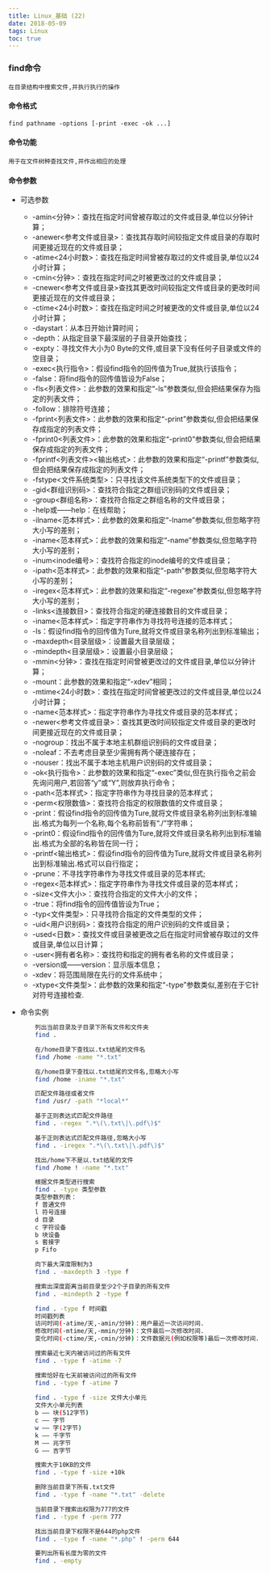 ```yaml
---
title: Linux_基础 (22)
date: 2018-05-09
tags: Linux
toc: true
---
```


### find命令
    在目录结构中搜索文件,并执行执行的操作

<!-- more -->

#### 命令格式
    find pathname -options [-print -exec -ok ...]

#### 命令功能
    用于在文件树种查找文件,并作出相应的处理 

#### 命令参数
- 可选参数
	* -amin<分钟>：查找在指定时间曾被存取过的文件或目录,单位以分钟计算；
	* -anewer<参考文件或目录>：查找其存取时间较指定文件或目录的存取时间更接近现在的文件或目录；
	* -atime<24小时数>：查找在指定时间曾被存取过的文件或目录,单位以24小时计算；
	* -cmin<分钟>：查找在指定时间之时被更改过的文件或目录；
	* -cnewer<参考文件或目录>查找其更改时间较指定文件或目录的更改时间更接近现在的文件或目录；
	* -ctime<24小时数>：查找在指定时间之时被更改的文件或目录,单位以24小时计算；
	* -daystart：从本日开始计算时间；
	* -depth：从指定目录下最深层的子目录开始查找；
	* -expty：寻找文件大小为0 Byte的文件,或目录下没有任何子目录或文件的空目录；
	* -exec<执行指令>：假设find指令的回传值为True,就执行该指令；
	* -false：将find指令的回传值皆设为False；
	* -fls<列表文件>：此参数的效果和指定“-ls”参数类似,但会把结果保存为指定的列表文件；
	* -follow：排除符号连接；
	* -fprint<列表文件>：此参数的效果和指定“-print”参数类似,但会把结果保存成指定的列表文件；
	* -fprint0<列表文件>：此参数的效果和指定“-print0”参数类似,但会把结果保存成指定的列表文件；
	* -fprintf<列表文件><输出格式>：此参数的效果和指定“-printf”参数类似,但会把结果保存成指定的列表文件；
	* -fstype<文件系统类型>：只寻找该文件系统类型下的文件或目录；
	* -gid<群组识别码>：查找符合指定之群组识别码的文件或目录；
	* -group<群组名称>：查找符合指定之群组名称的文件或目录；
	* -help或——help：在线帮助；
	* -ilname<范本样式>：此参数的效果和指定“-lname”参数类似,但忽略字符大小写的差别；
	* -iname<范本样式>：此参数的效果和指定“-name”参数类似,但忽略字符大小写的差别；
	* -inum<inode编号>：查找符合指定的inode编号的文件或目录；
	* -ipath<范本样式>：此参数的效果和指定“-path”参数类似,但忽略字符大小写的差别；
	* -iregex<范本样式>：此参数的效果和指定“-regexe”参数类似,但忽略字符大小写的差别；
	* -links<连接数目>：查找符合指定的硬连接数目的文件或目录；
	* -iname<范本样式>：指定字符串作为寻找符号连接的范本样式；
	* -ls：假设find指令的回传值为Ture,就将文件或目录名称列出到标准输出；
	* -maxdepth<目录层级>：设置最大目录层级；
	* -mindepth<目录层级>：设置最小目录层级；
	* -mmin<分钟>：查找在指定时间曾被更改过的文件或目录,单位以分钟计算；
	* -mount：此参数的效果和指定“-xdev”相同；
	* -mtime<24小时数>：查找在指定时间曾被更改过的文件或目录,单位以24小时计算；
	* -name<范本样式>：指定字符串作为寻找文件或目录的范本样式；
	* -newer<参考文件或目录>：查找其更改时间较指定文件或目录的更改时间更接近现在的文件或目录；
	* -nogroup：找出不属于本地主机群组识别码的文件或目录；
	* -noleaf：不去考虑目录至少需拥有两个硬连接存在；
	* -nouser：找出不属于本地主机用户识别码的文件或目录；
	* -ok<执行指令>：此参数的效果和指定“-exec”类似,但在执行指令之前会先询问用户,若回答“y”或“Y”,则放弃执行命令；
	* -path<范本样式>：指定字符串作为寻找目录的范本样式；
	* -perm<权限数值>：查找符合指定的权限数值的文件或目录；
	* -print：假设find指令的回传值为Ture,就将文件或目录名称列出到标准输出.格式为每列一个名称,每个名称前皆有“./”字符串；
	* -print0：假设find指令的回传值为Ture,就将文件或目录名称列出到标准输出.格式为全部的名称皆在同一行；
	* -printf<输出格式>：假设find指令的回传值为Ture,就将文件或目录名称列出到标准输出.格式可以自行指定；
	* -prune：不寻找字符串作为寻找文件或目录的范本样式;
	* -regex<范本样式>：指定字符串作为寻找文件或目录的范本样式；
	* -size<文件大小>：查找符合指定的文件大小的文件；
	* -true：将find指令的回传值皆设为True；
	* -typ<文件类型>：只寻找符合指定的文件类型的文件；
	* -uid<用户识别码>：查找符合指定的用户识别码的文件或目录；
	* -used<日数>：查找文件或目录被更改之后在指定时间曾被存取过的文件或目录,单位以日计算；
	* -user<拥有者名称>：查找符和指定的拥有者名称的文件或目录；
	* -version或——version：显示版本信息；
	* -xdev：将范围局限在先行的文件系统中；
	* -xtype<文件类型>：此参数的效果和指定“-type”参数类似,差别在于它针对符号连接检查.

- 命令实例
    ```bash
        列出当前目录及子目录下所有文件和文件夹
        find .

        在/home目录下查找以.txt结尾的文件名
        find /home -name "*.txt"

        在/home目录下查找以.txt结尾的文件名,忽略大小写
        find /home -iname "*.txt"

        匹配文件路径或者文件
        find /usr/ -path "*local*"

        基于正则表达式匹配文件路径
        find . -regex ".*\(\.txt\|\.pdf\)$"

        基于正则表达式匹配文件路径,忽略大小写
        find . -iregex ".*\(\.txt\|\.pdf\)$"

        找出/home下不是以.txt结尾的文件
        find /home ! -name "*.txt"

        根据文件类型进行搜索
        find . -type 类型参数
        类型参数列表：
        f 普通文件
        l 符号连接
        d 目录
        c 字符设备
        b 块设备
        s 套接字
        p Fifo

        向下最大深度限制为3
        find . -maxdepth 3 -type f

        搜索出深度距离当前目录至少2个子目录的所有文件
        find . -mindepth 2 -type f

        find . -type f 时间戳
        时间戳列表
        访问时间(-atime/天,-amin/分钟)：用户最近一次访问时间.
        修改时间(-mtime/天,-mmin/分钟)：文件最后一次修改时间.
        变化时间(-ctime/天,-cmin/分钟)：文件数据元(例如权限等)最后一次修改时间.

        搜索最近七天内被访问过的所有文件
        find . -type f -atime -7

        搜索恰好在七天前被访问过的所有文件
        find . -type f -atime 7
        
        find . -type f -size 文件大小单元
        文件大小单元列表
        b —— 块(512字节)
        c —— 字节
        w —— 字(2字节)
        k —— 千字节
        M —— 兆字节
        G —— 吉字节

        搜索大于10KB的文件
        find . -type f -size +10k

		删除当前目录下所有.txt文件
		find . -type f -name "*.txt" -delete

		当前目录下搜索出权限为777的文件
		find . -type f -perm 777

		找出当前目录下权限不是644的php文件
		find . -type f -name "*.php" ! -perm 644

		要列出所有长度为零的文件
		find . -empty
    ```